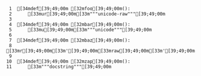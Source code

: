      1	[34mdef[39;49;00m [32mfoo[39;49;00m():
     2	    [33mur[39;49;00m[33m"""unicode-raw"""[39;49;00m
     3
     4	[34mdef[39;49;00m [32mbar[39;49;00m():
     5	    [33mu[39;49;00m[33m"""unicode"""[39;49;00m
     6
     7	[34mdef[39;49;00m [32mbaz[39;49;00m():
     8	    [33mr[39;49;00m[33m'[39;49;00m[33mraw[39;49;00m[33m'[39;49;00m
     9
    10	[34mdef[39;49;00m [32mzap[39;49;00m():
    11	    [33m"""docstring"""[39;49;00m
